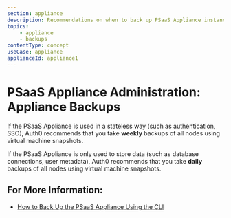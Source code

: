 ```yaml
---
section: appliance
description: Recommendations on when to back up PSaaS Appliance instances
topics:
    - appliance
    - backups
contentType: concept
useCase: appliance
applianceId: appliance1
---
```


# PSaaS Appliance Administration: Appliance Backups

If the PSaaS Appliance is used in a stateless way (such as authentication, SSO), Auth0 recommends that you take **weekly** backups of all nodes using virtual machine snapshots.

If the PSaaS Appliance is only used to store data (such as database connections, user metadata), Auth0 recommends that you take **daily** backups of all nodes using virtual machine snapshots.

## For More Information:
-  [How to Back Up the PSaaS Appliance Using the CLI](/appliance/customer-hosted/cli/backing-up-the-appliance)
